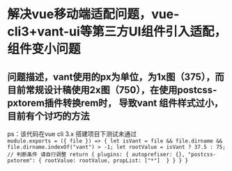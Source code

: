 # 解决vue移动端适配问题，vue-cli3+vant-ui等第三方UI组件引入适配，组件变小问题

## 问题描述，vant使用的px为单位，为1x图（375），而目前常规设计稿使用2x图（750），在使用postcss-pxtorem插件转换rem时， 导致vant 组件样式过小，目前有个讨巧的方法

ps：该代码在vue cli 3.x 搭建项目下测试未通过  
`
module.exports = ({ file }) => {
    let isVant = file && file.dirname && file.dirname.indexOf("vant") > -1;
    let rootValue = isVant ? 37.5 : 75; // 判断条件 请自行调整
    return {
        plugins: {
            autoprefixer: {},
            "postcss-pxtorem": {
                rootValue: rootValue,
                propList: ["*"] 
            }
        }
    }
}
`